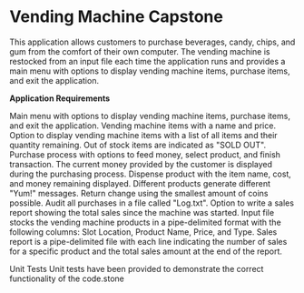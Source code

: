 # Vending Machine Capstone


This application allows customers to purchase beverages, candy, chips, and gum from the comfort of their own computer. The vending machine is restocked from an input file each time the application runs and provides a main menu with options to display vending machine items, purchase items, and exit the application.

**Application Requirements**

Main menu with options to display vending machine items, purchase items, and exit the application.
Vending machine items with a name and price.
Option to display vending machine items with a list of all items and their quantity remaining. Out of stock items are indicated as "SOLD OUT".
Purchase process with options to feed money, select product, and finish transaction. The current money provided by the customer is displayed during the purchasing process.
Dispense product with the item name, cost, and money remaining displayed. Different products generate different "Yum!" messages.
Return change using the smallest amount of coins possible.
Audit all purchases in a file called "Log.txt".
Option to write a sales report showing the total sales since the machine was started.
Input file stocks the vending machine products in a pipe-delimited format with the following columns: Slot Location, Product Name, Price, and Type.
Sales report is a pipe-delimited file with each line indicating the number of sales for a specific product and the total sales amount at the end of the report.

Unit Tests
Unit tests have been provided to demonstrate the correct functionality of the code.stone
